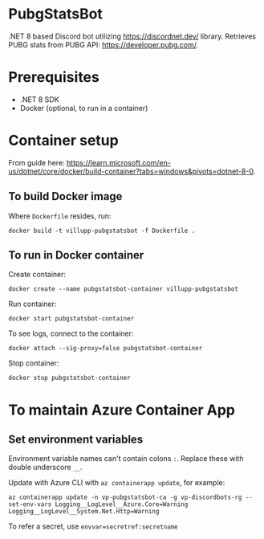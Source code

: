# PubgStatsBot

.NET 8 based Discord bot utilizing https://discordnet.dev/ library. Retrieves PUBG stats from PUBG API: https://developer.pubg.com/.

# Prerequisites

- .NET 8 SDK
- Docker (optional, to run in a container)

# Container setup

From guide here: https://learn.microsoft.com/en-us/dotnet/core/docker/build-container?tabs=windows&pivots=dotnet-8-0.

## To build Docker image

Where `Dockerfile` resides, run:

`docker build -t villupp-pubgstatsbot -f Dockerfile .`

## To run in Docker container

Create container:

`docker create --name pubgstatsbot-container villupp-pubgstatsbot`

Run container:

`docker start pubgstatsbot-container`

To see logs, connect to the container:

`docker attach --sig-proxy=false pubgstatsbot-container`

Stop container:

`docker stop pubgstatsbot-container`

# To maintain Azure Container App

## Set environment variables

Environment variable names can't contain colons `:`. Replace these with double underscore `__`.

Update with Azure CLI with `az containerapp update`, for example:

`az containerapp update -n vp-pubgstatsbot-ca -g vp-discordbots-rg --set-env-vars Logging__LogLevel__Azure.Core=Warning Logging__LogLevel__System.Net.Http=Warning`

To refer a secret, use `envvar=secretref:secretname`